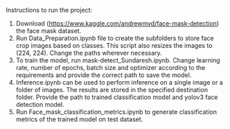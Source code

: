 Instructions to run the project:
1. Download (https://www.kaggle.com/andrewmvd/face-mask-detection) the face mask dataset.
2. Run Data_Preparation.ipynb file to create the subfolders to store face crop images based on classes. This script also resizes the images to (224, 224). Change the paths wherever necessary.
3. To train the model, run mask-detect_Sundaresh.ipynb. Change learning rate, number of epochs, batch size and optimizer according to the requirements and provide the correct path to save the model.
4. Inference.ipynb can be used to perform inference on a single image or a folder of images. The results are stored in the specified destination folder. Provide the path to trained classification model and yolov3 face detection model.
5. Run Face_mask_classification_metrics.ipynb to generate classification metrics of the trained model on test dataset.
